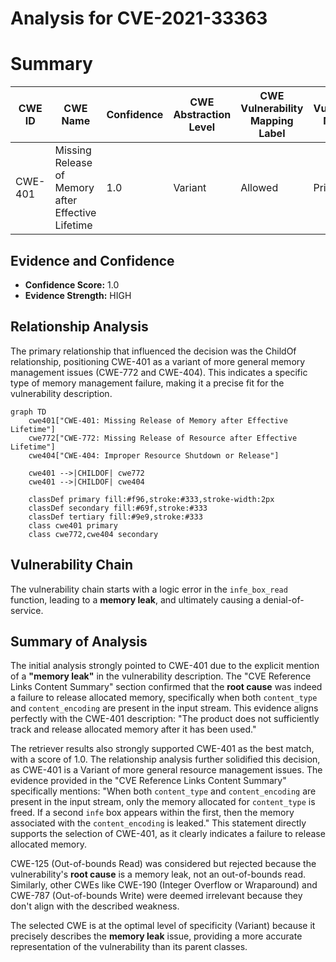 # Analysis for CVE-2021-33363

# Summary
| CWE ID | CWE Name | Confidence | CWE Abstraction Level | CWE Vulnerability Mapping Label | CWE-Vulnerability Mapping Notes |
|---|---|---|---|---|---|
| CWE-401 | Missing Release of Memory after Effective Lifetime | 1.0 | Variant | Allowed | Primary CWE |

## Evidence and Confidence

*   **Confidence Score:** 1.0
*   **Evidence Strength:** HIGH

## Relationship Analysis
The primary relationship that influenced the decision was the ChildOf relationship, positioning CWE-401 as a variant of more general memory management issues (CWE-772 and CWE-404). This indicates a specific type of memory management failure, making it a precise fit for the vulnerability description.

```mermaid
graph TD
    cwe401["CWE-401: Missing Release of Memory after Effective Lifetime"]
    cwe772["CWE-772: Missing Release of Resource after Effective Lifetime"]
    cwe404["CWE-404: Improper Resource Shutdown or Release"]
    
    cwe401 -->|CHILDOF| cwe772
    cwe401 -->|CHILDOF| cwe404
    
    classDef primary fill:#f96,stroke:#333,stroke-width:2px
    classDef secondary fill:#69f,stroke:#333
    classDef tertiary fill:#9e9,stroke:#333
    class cwe401 primary
    class cwe772,cwe404 secondary
```

## Vulnerability Chain
The vulnerability chain starts with a logic error in the `infe_box_read` function, leading to a **memory leak**, and ultimately causing a denial-of-service.

## Summary of Analysis
The initial analysis strongly pointed to CWE-401 due to the explicit mention of a **"memory leak"** in the vulnerability description. The "CVE Reference Links Content Summary" section confirmed that the **root cause** was indeed a failure to release allocated memory, specifically when both `content_type` and `content_encoding` are present in the input stream. This evidence aligns perfectly with the CWE-401 description: "The product does not sufficiently track and release allocated memory after it has been used."

The retriever results also strongly supported CWE-401 as the best match, with a score of 1.0. The relationship analysis further solidified this decision, as CWE-401 is a Variant of more general resource management issues.
The evidence provided in the "CVE Reference Links Content Summary" specifically mentions: "When both `content_type` and `content_encoding` are present in the input stream, only the memory allocated for `content_type` is freed. If a second `infe` box appears within the first, then the memory associated with the `content_encoding` is leaked." This statement directly supports the selection of CWE-401, as it clearly indicates a failure to release allocated memory.

CWE-125 (Out-of-bounds Read) was considered but rejected because the vulnerability's **root cause** is a memory leak, not an out-of-bounds read. Similarly, other CWEs like CWE-190 (Integer Overflow or Wraparound) and CWE-787 (Out-of-bounds Write) were deemed irrelevant because they don't align with the described weakness.

The selected CWE is at the optimal level of specificity (Variant) because it precisely describes the **memory leak** issue, providing a more accurate representation of the vulnerability than its parent classes.